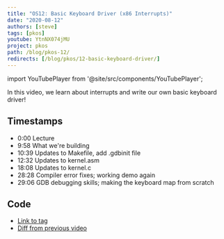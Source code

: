 ```yaml
---
title: "OS12: Basic Keyboard Driver (x86 Interrupts)"
date: "2020-08-12"
authors: [steve]
tags: [pkos]
youtube: YtnNX074jMU
project: pkos
path: /blog/pkos-12/
redirects: [/blog/pkos/12-basic-keyboard-driver/]
---
```


import YouTubePlayer from '@site/src/components/YouTubePlayer';

<YouTubePlayer youtubeLink={frontmatter.youtube} />

In this video, we learn about interrupts and write our own basic keyboard driver!

<!--truncate-->

## Timestamps

- 0:00 Lecture
- 9:58 What we're building
- 10:39 Updates to Makefile, add .gdbinit file
- 12:32 Updates to kernel.asm
- 18:08 Updates to kernel.c
- 28:28 Compiler error fixes; working demo again
- 29:06 GDB debugging skills; making the keyboard map from scratch

## Code

- [Link to tag](https://github.com/pagekeysolutions/pkos/releases/tag/vid%2Fos012)
- [Diff from previous video](https://github.com/pagekeysolutions/pkos/compare/vid/os011..vid/os012)
